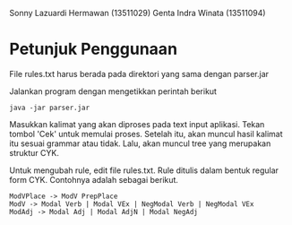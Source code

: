 Sonny Lazuardi Hermawan (13511029)
Genta Indra Winata (13511094)

# Petunjuk Penggunaan

File rules.txt harus berada pada direktori yang sama dengan parser.jar

Jalankan program dengan mengetikkan perintah berikut

    java -jar parser.jar

Masukkan kalimat yang akan diproses pada text input aplikasi. Tekan tombol 'Cek' untuk memulai proses. Setelah itu, akan muncul hasil kalimat itu sesuai grammar atau tidak. Lalu, akan muncul tree yang merupakan struktur CYK.

Untuk mengubah rule, edit file rules.txt. Rule ditulis dalam bentuk regular form CYK. Contohnya adalah sebagai berikut.

    ModVPlace -> ModV PrepPlace
    ModV -> Modal Verb | Modal VEx | NegModal Verb | NegModal VEx
    ModAdj -> Modal Adj | Modal AdjN | Modal NegAdj




